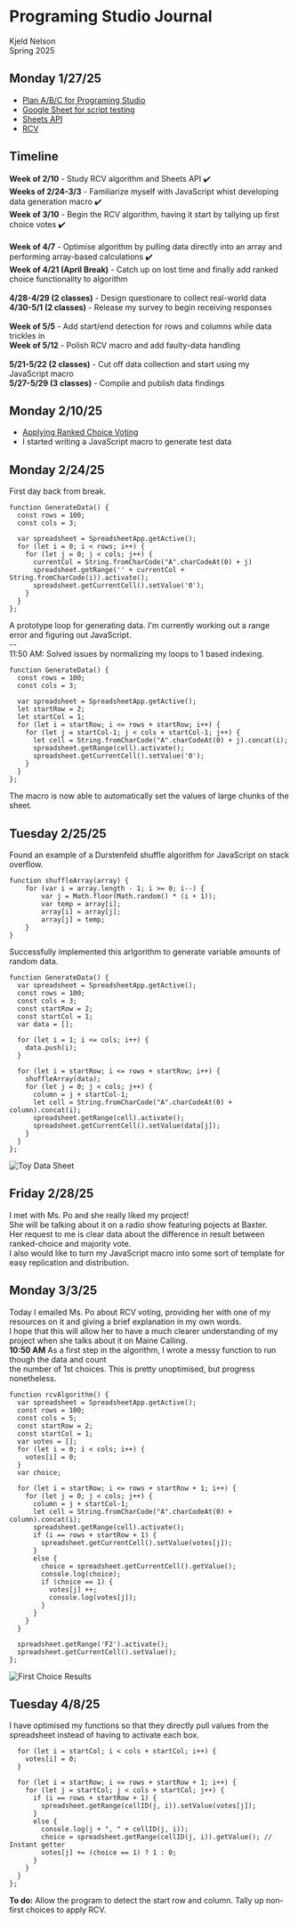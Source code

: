# Programing Studio Journal
Kjeld Nelson\
Spring 2025
## Monday 1/27/25
- [Plan A/B/C for Programing Studio](https://docs.google.com/document/d/1dj5Ut02pOiFnnO70w52i3QF_NHkqCML97zaG4LuyWFc/edit?usp=sharing)
- [Google Sheet for script testing](https://docs.google.com/spreadsheets/d/1Uxt-8pZ6vzg6PlAcBTOrV4rqpeXfcES8H2Hz8TCf1HY/edit?usp=sharing)
- [Sheets API](https://developers.google.com/sheets/api/reference/rest)
- [RCV](https://www.rcvresources.org/how-rcv-works)
## Timeline
**Week of 2/10** -  Study RCV algorithm and Sheets API ✔️\
**Weeks of 2/24-3/3** - Familiarize myself with JavaScript whist developing data generation macro ✔️\
**Week of 3/10** - Begin the RCV algorithm, having it start by tallying up first choice votes ✔️\
\
**Week of 4/7** - Optimise algorithm by pulling data directly into an array and performing array-based calculations ✔️\
**Week of 4/21 (April Break)** - Catch up on lost time and finally add ranked choice functionality to algorithm\
\
**4/28-4/29 (2 classes)** - Design questionare to collect real-world data\
**4/30-5/1 (2 classes)** - Release my survey to begin receiving responses\
\
**Week of 5/5** - Add start/end detection for rows and columns while data trickles in\
**Week of 5/12** - Polish RCV macro and add faulty-data handling\
\
**5/21-5/22 (2 classes)** - Cut off data collection and start using my JavaScript macro\
**5/27-5/29 (3 classes)** - Compile and publish data findings

## Monday 2/10/25
- [Applying Ranked Choice Voting](https://www.rankedvote.co/guides/applying-ranked-choice-voting/how-to-calculate-ranked-choice-voting-with-google-forms-and-google-sheets)
- I started writing a JavaScript macro to generate test data

## Monday 2/24/25
First day back from break.
```
function GenerateData() {
  const rows = 100;
  const cols = 3;

  var spreadsheet = SpreadsheetApp.getActive();
  for (let i = 0; i < rows; i++) {
    for (let j = 0; j < cols; j++) {
      currentCol = String.fromCharCode("A".charCodeAt(0) + j)
      spreadsheet.getRange('' + currentCol + String.fromCharCode(i)).activate();
      spreadsheet.getCurrentCell().setValue('0');
    }
  }
};
```
A prototype loop for generating data. I'm currently working out a range error and figuring out JavaScript.\
--\
11:50 AM: Solved issues by normalizing my loops to 1 based indexing.
```
function GenerateData() {
  const rows = 100;
  const cols = 3;

  var spreadsheet = SpreadsheetApp.getActive();
  let startRow = 2;
  let startCol = 1;
  for (let i = startRow; i <= rows + startRow; i++) {
    for (let j = startCol-1; j < cols + startCol-1; j++) {
      let cell = String.fromCharCode("A".charCodeAt(0) + j).concat(i);
      spreadsheet.getRange(cell).activate();
      spreadsheet.getCurrentCell().setValue('0');
    }
  }
}; 
```
The macro is now able to automatically set the values of large chunks of the sheet.

## Tuesday 2/25/25
Found an example of a Durstenfeld shuffle algorithm for JavaScript on stack overflow.
```
function shuffleArray(array) {
    for (var i = array.length - 1; i >= 0; i--) {
        var j = Math.floor(Math.random() * (i + 1));
        var temp = array[i];
        array[i] = array[j];
        array[j] = temp;
    }
}
```
Successfully implemented this arlgorithm to generate variable amounts of random data.
```
function GenerateData() {
  var spreadsheet = SpreadsheetApp.getActive();
  const rows = 100;
  const cols = 3;
  const startRow = 2;
  const startCol = 1;
  var data = [];

  for (let i = 1; i <= cols; i++) {
    data.push(i);
  }

  for (let i = startRow; i <= rows + startRow; i++) {
    shuffleArray(data);
    for (let j = 0; j < cols; j++) {
      column = j + startCol-1;
      let cell = String.fromCharCode("A".charCodeAt(0) + column).concat(i);
      spreadsheet.getRange(cell).activate();
      spreadsheet.getCurrentCell().setValue(data[j]);
    }
  }
};
```
![Toy Data Sheet](https://github.com/CloudedRain/ProgStud-Spring25/blob/main/Journal%20Images/5x5-data-rcv.png)

## Friday 2/28/25
I met with Ms. Po and she really liked my project!\
She will be talking about it on a radio show featuring pojects at Baxter.\
Her request to me is clear data about the difference in result between ranked-choice and majority vote.\
I also would like to turn my JavaScript macro into some sort of template for easy replication and distribution.

## Monday 3/3/25
Today I emailed Ms. Po about RCV voting, providing her with one of my resources on it and giving a brief explanation in my own words.\
I hope that this will allow her to have a much clearer understanding of my project when she talks about it on Maine Calling.\
**10:50 AM** As a first step in the algorithm, I wrote a messy function to run though the data and count\
the number of 1st choices. This is pretty unoptimised, but progress nonetheless.
```
function rcvAlgorithm() {
  var spreadsheet = SpreadsheetApp.getActive();
  const rows = 100;
  const cols = 5;
  const startRow = 2;
  const startCol = 1;
  var votes = [];
  for (let i = 0; i < cols; i++) {
    votes[i] = 0;
  }
  var choice;

  for (let i = startRow; i <= rows + startRow + 1; i++) {
    for (let j = 0; j < cols; j++) {
      column = j + startCol-1;
      let cell = String.fromCharCode("A".charCodeAt(0) + column).concat(i);
      spreadsheet.getRange(cell).activate();
      if (i == rows + startRow + 1) {
        spreadsheet.getCurrentCell().setValue(votes[j]);
      }
      else {
        choice = spreadsheet.getCurrentCell().getValue();
        console.log(choice);
        if (choice == 1) {
          votes[j] ++;
          console.log(votes[j]);
        }
      }
    }
  }

  spreadsheet.getRange('F2').activate();
  spreadsheet.getCurrentCell().setValue();
};
```
![First Choice Results](https://github.com/CloudedRain/ProgStud-Spring25/blob/main/Journal%20Images/first-choice-results.png)

## Tuesday 4/8/25
I have optimised my functions so that they directly pull values from the spreadsheet instead of having to activate each box.
```
  for (let i = startCol; i < cols + startCol; i++) { 
    votes[i] = 0;
  }

  for (let i = startRow; i <= rows + startRow + 1; i++) {
    for (let j = startCol; j < cols + startCol; j++) {
      if (i == rows + startRow + 1) {
        spreadsheet.getRange(cellID(j, i)).setValue(votes[j]);
      }
      else {
        console.log(j + ", " + cellID(j, i));
        choice = spreadsheet.getRange(cellID(j, i)).getValue(); // Instant getter
        votes[j] += (choice == 1) ? 1 : 0;
      }
    }
  }
};
```
**To do:** Allow the program to detect the start row and column. Tally up non-first choices to apply RCV.
